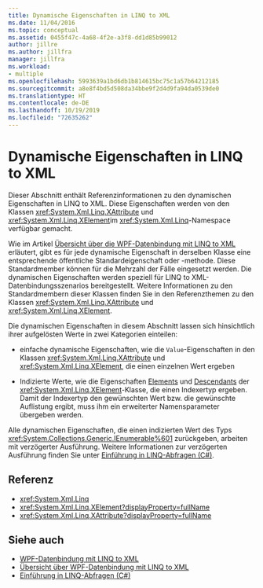 ```yaml
---
title: Dynamische Eigenschaften in LINQ to XML
ms.date: 11/04/2016
ms.topic: conceptual
ms.assetid: 0455f47c-4a68-4f2e-a3f8-dd1d85b99012
author: jillre
ms.author: jillfra
manager: jillfra
ms.workload:
- multiple
ms.openlocfilehash: 5993639a1bd6db1b814615bc75c1a57b64212185
ms.sourcegitcommit: a8e8f4bd5d508da34bbe9f2d4d9fa94da0539de0
ms.translationtype: HT
ms.contentlocale: de-DE
ms.lasthandoff: 10/19/2019
ms.locfileid: "72635262"
---
```

# <a name="linq-to-xml-dynamic-properties"></a>Dynamische Eigenschaften in LINQ to XML

Dieser Abschnitt enthält Referenzinformationen zu den dynamischen Eigenschaften in LINQ to XML. Diese Eigenschaften werden von den Klassen <xref:System.Xml.Linq.XAttribute> und <xref:System.Xml.Linq.XElement>im <xref:System.Xml.Linq>-Namespace verfügbar gemacht.

Wie im Artikel [Übersicht über die WPF-Datenbindung mit LINQ to XML](../designers/wpf-data-binding-with-linq-to-xml-overview.md) erläutert, gibt es für jede dynamische Eigenschaft in derselben Klasse eine entsprechende öffentliche Standardeigenschaft oder -methode. Diese Standardmember können für die Mehrzahl der Fälle eingesetzt werden. Die dynamischen Eigenschaften werden speziell für LINQ to XML-Datenbindungsszenarios bereitgestellt. Weitere Informationen zu den Standardmembern dieser Klassen finden Sie in den Referenzthemen zu den Klassen <xref:System.Xml.Linq.XAttribute> und <xref:System.Xml.Linq.XElement>.

Die dynamischen Eigenschaften in diesem Abschnitt lassen sich hinsichtlich ihrer aufgelösten Werte in zwei Kategorien einteilen:

- einfache dynamische Eigenschaften, wie die `Value`-Eigenschaften in den Klassen <xref:System.Xml.Linq.XAttribute> und <xref:System.Xml.Linq.XElement>, die einen einzelnen Wert ergeben

- Indizierte Werte, wie die Eigenschaften [Elements](../designers/elements-xelement-dynamic-property.md) und [Descendants](../designers/descendants-xelement-dynamic-property.md) der <xref:System.Xml.Linq.XElement>-Klasse, die einen Indexertyp ergeben. Damit der Indexertyp den gewünschten Wert bzw. die gewünschte Auflistung ergibt, muss ihm ein erweiterter Namensparameter übergeben werden.

Alle dynamischen Eigenschaften, die einen indizierten Wert des Typs <xref:System.Collections.Generic.IEnumerable%601> zurückgeben, arbeiten mit verzögerter Ausführung. Weitere Informationen zur verzögerten Ausführung finden Sie unter [Einführung in LINQ-Abfragen (C#)](/dotnet/csharp/programming-guide/concepts/linq/introduction-to-linq-queries).

## <a name="reference"></a>Referenz

- <xref:System.Xml.Linq>
- <xref:System.Xml.Linq.XElement?displayProperty=fullName>
- <xref:System.Xml.Linq.XAttribute?displayProperty=fullName>

## <a name="see-also"></a>Siehe auch

- [WPF-Datenbindung mit LINQ to XML](../designers/wpf-data-binding-with-linq-to-xml-overview.md)
- [Übersicht über WPF-Datenbindung mit LINQ to XML](../designers/wpf-data-binding-with-linq-to-xml-overview.md)
- [Einführung in LINQ-Abfragen (C#)](/dotnet/csharp/programming-guide/concepts/linq/introduction-to-linq-queries)
